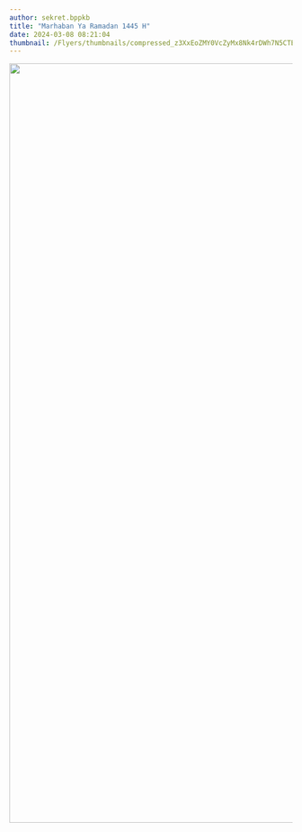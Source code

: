 ```yaml
---
author: sekret.bppkb
title: "Marhaban Ya Ramadan 1445 H"
date: 2024-03-08 08:21:04
thumbnail: /Flyers/thumbnails/compressed_z3XxEoZMY0VcZyMx8Nk4rDWh7N5CTEazG6WGpuwQ.png
---
```

<p><img src="/images/7dRobC0ZiUrnT1kxpzWU.png" alt="" width="1082" height="1351" /></p>
